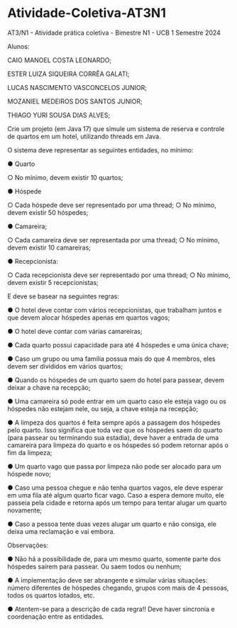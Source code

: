# Atividade-Coletiva-AT3N1

AT3/N1 - Atividade prática coletiva - Bimestre N1 - UCB 1 Semestre 2024

Alunos:

CAIO MANOEL COSTA LEONARDO;

ESTER LUIZA SIQUEIRA CORRÊA GALATI;

LUCAS NASCIMENTO VASCONCELOS JUNIOR;

MOZANIEL MEDEIROS DOS SANTOS JUNIOR;

THIAGO YURI SOUSA DIAS ALVES;



Crie um projeto (em Java 17) que simule um sistema de reserva e controle de quartos em um hotel, utilizando
threads em Java.

O sistema deve representar as seguintes entidades, no mínimo:

● Quarto

○ No mínimo, devem existir 10 quartos;

● Hóspede

○ Cada hóspede deve ser representado por uma thread;
○ No mínimo, devem existir 50 hóspedes;

● Camareira;

○ Cada camareira deve ser representada por uma thread;
○ No mínimo, devem existir 10 camareiras;

● Recepcionista:

○ Cada recepcionista deve ser representado por uma thread;
○ No mínimo, devem existir 5 recepcionistas;


E deve se basear na seguintes regras:

● O hotel deve contar com vários recepcionistas, que trabalham juntos e que devem alocar hóspedes
apenas em quartos vagos;

● O hotel deve contar com várias camareiras;

● Cada quarto possui capacidade para até 4 hóspedes e uma única chave;

● Caso um grupo ou uma família possua mais do que 4 membros, eles devem ser divididos em vários
quartos;

● Quando os hóspedes de um quarto saem do hotel para passear, devem deixar a chave na recepção;

● Uma camareira só pode entrar em um quarto caso ele esteja vago ou os hóspedes não estejam nele,
ou seja, a chave esteja na recepção;

● A limpeza dos quartos é feita sempre após a passagem dos hóspedes pelo quarto. Isso significa que
toda vez que os hóspedes saem do quarto (para passear ou terminando sua estadia), deve haver a
entrada de uma camareira para limpeza do quarto e os hóspedes só podem retornar após o fim da
limpeza;

● Um quarto vago que passa por limpeza não pode ser alocado para um hóspede novo;

● Caso uma pessoa chegue e não tenha quartos vagos, ele deve esperar em uma fila até algum quarto
ficar vago. Caso a espera demore muito, ele passeia pela cidade e retorna após um tempo para tentar
alugar um quarto novamente;

● Caso a pessoa tente duas vezes alugar um quarto e não consiga, ele deixa uma reclamação e vai
embora.

Observações:

● Não há a possibilidade de, para um mesmo quarto, somente parte dos hóspedes saírem para passear.
Ou saem todos ou nenhum;

● A implementação deve ser abrangente e simular várias situações: número diferentes de hóspedes
chegando, grupos com mais de 4 pessoas, todos os quartos lotados, etc.

● Atentem-se para a descrição de cada regra!! Deve haver sincronia e coordenação entre as
entidades.
